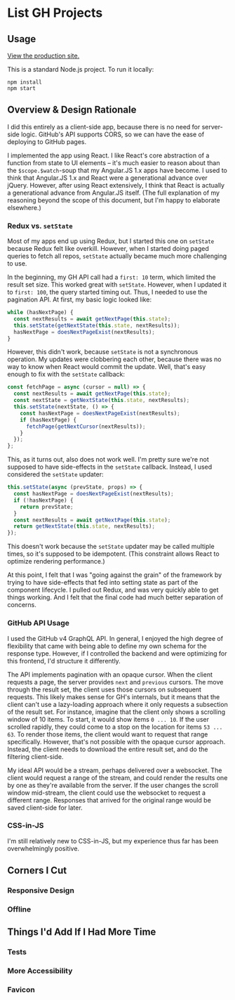 # List GH Projects

## Usage
[View the production site.](https://nickheiner.github.io/list-gh-projects/#/department-of-veterans-affairs)

This is a standard Node.js project. To run it locally:

```
npm install
npm start
```

## Overview & Design Rationale
I did this entirely as a client-side app, because there is no need for server-side logic. GitHub's API supports CORS, so we can have the ease of deploying to GitHub pages.

I implemented the app using React. I like React's core abstraction of a function from state to UI elements – it's much easier to reason about than the `$scope.$watch`-soup that my Angular.JS 1.x apps have become. I used to think that Angular.JS 1.x and React were a generational advance over jQuery. However, after using React extensively, I think that React is actually a generational advance from Angular.JS itself. (The full explanation of my reasoning beyond the scope of this document, but I'm happy to elaborate elsewhere.)

### Redux vs. `setState`
Most of my apps end up using Redux, but I started this one on `setState` because Redux felt like overkill. However, when I started doing paged queries to fetch all repos, `setState` actually became much more challenging to use.

In the beginning, my GH API call had a `first: 10` term, which limited the result set size. This worked great with `setState`. However, when I updated it to `first: 100`, the query started timing out. Thus, I needed to use the pagination API. At first, my basic logic looked like:

```js
while (hasNextPage) {
  const nextResults = await getNextPage(this.state);
  this.setState(getNextState(this.state, nextResults));
  hasNextPage = doesNextPageExist(nextResults);
}
```

However, this didn't work, because `setState` is not a synchronous operation. My updates were clobbering each other, because there was no way to know when React would commit the update. Well, that's easy enough to fix with the `setState` callback:

```js
const fetchPage = async (cursor = null) => {
  const nextResults = await getNextPage(this.state);
  const nextState = getNextState(this.state, nextResults);
  this.setState(nextState, () => {
    const hasNextPage = doesNextPageExist(nextResults);
    if (hasNextPage) {
      fetchPage(getNextCursor(nextResults));
    }
  });
};
```

This, as it turns out, also does not work well. I'm pretty sure we're not supposed to have side-effects in the `setState` callback. Instead, I used considered the `setState` updater:

```js
this.setState(async (prevState, props) => {
  const hasNextPage = doesNextPageExist(nextResults);
  if (!hasNextPage) {
    return prevState;
  }
  const nextResults = await getNextPage(this.state);
  return getNextState(this.state, nextResults);
});
```

This doesn't work because the `setState` updater may be called multiple times, so it's supposed to be idempotent. (This constraint allows React to optimize rendering performance.)

At this point, I felt that I was "going against the grain" of the framework by trying to have side-effects that fed into setting state as part of the component lifecycle. I pulled out Redux, and was very quickly able to get things working. And I felt that the final code had much better separation of concerns.

### GitHub API Usage
I used the GitHub v4 GraphQL API. In general, I enjoyed the high degree of flexibility that came with being able to define my own schema for the response type. However, if I controlled the backend and were optimizing for this frontend, I'd structure it differently.

The API implements pagination with an opaque cursor. When the client requests a page, the server provides `next` and `previous` cursors. The move through the result set, the client uses those cursors on subsequent requests. This likely makes sense for GH's internals, but it means that the client can't use a lazy-loading approach where it only requests a subsection of the result set. For instance, imagine that the client only shows a scrolling window of 10 items. To start, it would show items `0 ... 10`. If the user scrolled rapidly, they could come to a stop on the location for items `53 ... 63`. To render those items, the client would want to request that range specifically. However, that's not possible with the opaque cursor approach. Instead, the client needs to download the entire result set, and do the filtering client-side.

My ideal API would be a stream, perhaps delivered over a websocket. The client would request a range of the stream, and could render the results one by one as they're available from the server. If the user changes the scroll window mid-stream, the client could use the websocket to request a different range. Responses that arrived for the original range would be saved client-side for later.

### CSS-in-JS
I'm still relatively new to CSS-in-JS, but my experience thus far has been overwhelmingly positive. 

## Corners I Cut
### Responsive Design
### Offline

## Things I'd Add If I Had More Time
### Tests
### More Accessibility
### Favicon

